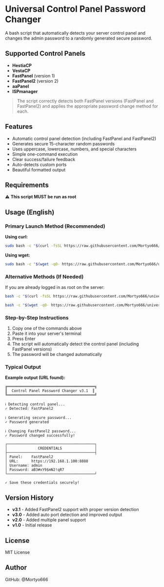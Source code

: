 # Universal Control Panel Password Changer

A bash script that automatically detects your server control panel and changes the admin password to a randomly generated secure password.

## Supported Control Panels

- **HestiaCP**
- **VestaCP**
- **FastPanel** (version 1)
- **FastPanel2** (version 2)
- **aaPanel**
- **ISPmanager**

> The script correctly detects both FastPanel versions (FastPanel and FastPanel2) and applies the appropriate password change method for each.

## Features

- Automatic control panel detection (including FastPanel and FastPanel2)
- Generates secure 15-character random passwords
- Uses uppercase, lowercase, numbers, and special characters
- Simple one-command execution
- Clear success/failure feedback
- Auto-detects custom ports
- Beautiful formatted output

## Requirements

⚠️ **This script MUST be run as root**

## Usage (English)

### Primary Launch Method (Recommended)

**Using curl:**
```bash
sudo bash -c "$(curl -fsSL https://raw.githubusercontent.com/Mortyo666/universal-panel-password-changer/main/change-panel-password.sh)"
```

**Using wget:**
```bash
sudo bash -c "$(wget -qO- https://raw.githubusercontent.com/Mortyo666/universal-panel-password-changer/main/change-panel-password.sh)"
```

### Alternative Methods (If Needed)

If you are already logged in as root on the server:

```bash
bash -c "$(curl -fsSL https://raw.githubusercontent.com/Mortyo666/universal-panel-password-changer/main/change-panel-password.sh)"
```

```bash
bash -c "$(wget -qO- https://raw.githubusercontent.com/Mortyo666/universal-panel-password-changer/main/change-panel-password.sh)"
```

### Step-by-Step Instructions

1. Copy one of the commands above
2. Paste it into your server's terminal
3. Press Enter
4. The script will automatically detect the control panel (including FastPanel versions)
5. The password will be changed automatically

### Typical Output

**Example output (URL found):**

```
╔════════════════════════════════════════╗
║  Control Panel Password Changer v3.1  ║
╚════════════════════════════════════════╝

ℹ Detecting control panel...
✓ Detected: FastPanel2

ℹ Generating secure password...
✓ Password generated

ℹ Changing FastPanel2 password...
✓ Password changed successfully!

┌────────────────────────────────────────┐
│              CREDENTIALS               │
├────────────────────────────────────────┤
│ Panel:    FastPanel2
│ URL:      https://192.168.1.100:8888
│ Username: admin
│ Password: aB3#xY9$mN2!qR7
└────────────────────────────────────────┘

✓ Save these credentials securely!
```

## Version History

- **v3.1** - Added FastPanel2 support with proper version detection
- **v3.0** - Added auto port detection and improved output
- **v2.0** - Added multiple panel support
- **v1.0** - Initial release

## License

MIT License

## Author

GitHub: @Mortyo666
